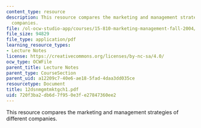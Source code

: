 ```yaml
---
content_type: resource
description: This resource compares the marketing and management strategies of different
  companies.
file: /ol-ocw-studio-app/courses/15-810-marketing-management-fall-2004/720f3ba2db6d7f950e3fe27847360ee2_12dsnmgmtmktgch1.pdf
file_size: 94829
file_type: application/pdf
learning_resource_types:
- Lecture Notes
license: https://creativecommons.org/licenses/by-nc-sa/4.0/
ocw_type: OCWFile
parent_title: Lecture Notes
parent_type: CourseSection
parent_uid: a12209c7-40e6-ae18-5fad-4daa3dd035ce
resourcetype: Document
title: 12dsnmgmtmktgch1.pdf
uid: 720f3ba2-db6d-7f95-0e3f-e27847360ee2
---
```

This resource compares the marketing and management strategies of different companies.
